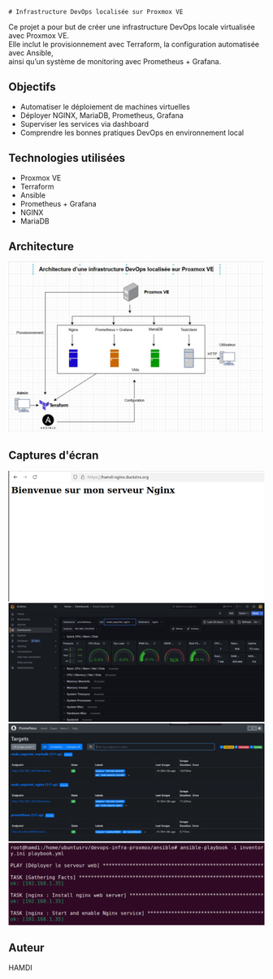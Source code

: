     # Infrastructure DevOps localisée sur Proxmox VE

Ce projet a pour but de créer une infrastructure DevOps locale virtualisée avec Proxmox VE.  
Elle inclut le provisionnement avec Terraform, la configuration automatisée avec Ansible,  
ainsi qu’un système de monitoring avec Prometheus + Grafana.

## Objectifs
- Automatiser le déploiement de machines virtuelles
- Déployer NGINX, MariaDB, Prometheus, Grafana
- Superviser les services via dashboard
- Comprendre les bonnes pratiques DevOps en environnement local

## Technologies utilisées
- Proxmox VE
- Terraform
- Ansible
- Prometheus + Grafana
- NGINX
- MariaDB

## Architecture
![Infrastructure](./docs/Schema.JPG)

## Captures d'écran
![NGINX_HTTPS](./docs/nginx.png)
![Grafana](./docs/grafana-dashboard.JPG)
![Prometheus](./docs/prometheus.JPG)
![Ansible_OK](./docs/ansible1.png)

## Auteur
HAMDI

